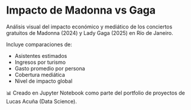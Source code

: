 # Impacto de Madonna vs Gaga

Análisis visual del impacto económico y mediático de los conciertos gratuitos de Madonna (2024) y Lady Gaga (2025) en Río de Janeiro.

Incluye comparaciones de:
- Asistentes estimados
- Ingresos por turismo
- Gasto promedio por persona
- Cobertura mediática
- Nivel de impacto global

📊 Creado en Jupyter Notebook como parte del portfolio de proyectos de Lucas Acuña (Data Science).

